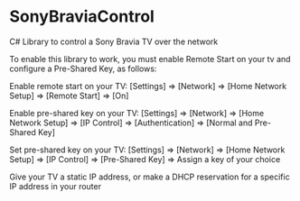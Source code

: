 # SonyBraviaControl
C# Library to control a Sony Bravia TV over the network

To enable this library to work, you must enable Remote Start on your tv and configure a Pre-Shared Key, as follows:

Enable remote start on your TV: [Settings] => [Network] => [Home Network Setup] => [Remote Start] => [On]

Enable pre-shared key on your TV: [Settings] => [Network] => [Home Network Setup] => [IP Control] => [Authentication] => [Normal and Pre-Shared Key]

Set pre-shared key on your TV: [Settings] => [Network] => [Home Network Setup] => [IP Control] => [Pre-Shared Key] => Assign a key of your choice

Give your TV a static IP address, or make a DHCP reservation for a specific IP address in your router
